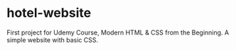 # hotel-website
First project for Udemy Course, Modern HTML &amp; CSS from the Beginning. A simple website with basic CSS.
